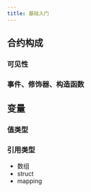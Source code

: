 ```yaml
---
title: 基础入门
---
```


## 合约构成

### 可见性

### 事件、修饰器、构造函数

## 变量
### 值类型
### 引用类型
- 数组
- struct
- mapping
